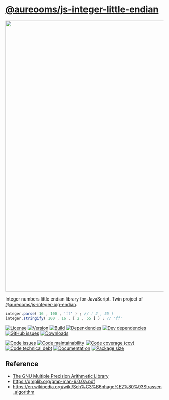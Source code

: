 [@aureooms/js-integer-little-endian](https://aureooms.github.io/js-integer-little-endian)
==

<img src="https://upload.wikimedia.org/wikipedia/commons/e/ed/Little-Endian.svg" width="864">

Integer numbers little endian library for JavaScript.
Twin project of [@aureooms/js-integer-big-endian](https://github.com/aureooms/js-integer-big-endian).

```js
integer.parse( 16 , 100 , 'ff' ) ; // [ 2 , 55 ]
integer.stringify( 100 , 16 , [ 2 , 55 ] ) ; // 'ff'
```

[![License](https://img.shields.io/github/license/aureooms/js-integer-little-endian.svg)](https://raw.githubusercontent.com/aureooms/js-integer-little-endian/master/LICENSE)
[![Version](https://img.shields.io/npm/v/@aureooms/js-integer-little-endian.svg)](https://www.npmjs.org/package/@aureooms/js-integer-little-endian)
[![Build](https://img.shields.io/travis/aureooms/js-integer-little-endian/master.svg)](https://travis-ci.org/aureooms/js-integer-little-endian/branches)
[![Dependencies](https://img.shields.io/david/aureooms/js-integer-little-endian.svg)](https://david-dm.org/aureooms/js-integer-little-endian)
[![Dev dependencies](https://img.shields.io/david/dev/aureooms/js-integer-little-endian.svg)](https://david-dm.org/aureooms/js-integer-little-endian?type=dev)
[![GitHub issues](https://img.shields.io/github/issues/aureooms/js-integer-little-endian.svg)](https://github.com/aureooms/js-integer-little-endian/issues)
[![Downloads](https://img.shields.io/npm/dm/@aureooms/js-integer-little-endian.svg)](https://www.npmjs.org/package/@aureooms/js-integer-little-endian)

[![Code issues](https://img.shields.io/codeclimate/issues/aureooms/js-integer-little-endian.svg)](https://codeclimate.com/github/aureooms/js-integer-little-endian/issues)
[![Code maintainability](https://img.shields.io/codeclimate/maintainability/aureooms/js-integer-little-endian.svg)](https://codeclimate.com/github/aureooms/js-integer-little-endian/trends/churn)
[![Code coverage (cov)](https://img.shields.io/codecov/c/gh/aureooms/js-integer-little-endian/master.svg)](https://codecov.io/gh/aureooms/js-integer-little-endian)
[![Code technical debt](https://img.shields.io/codeclimate/tech-debt/aureooms/js-integer-little-endian.svg)](https://codeclimate.com/github/aureooms/js-integer-little-endian/trends/technical_debt)
[![Documentation](https://aureooms.github.io/js-integer-little-endian/badge.svg)](https://aureooms.github.io/js-integer-little-endian/source.html)
[![Package size](https://img.shields.io/bundlephobia/minzip/@aureooms/js-integer-little-endian)](https://bundlephobia.com/result?p=@aureooms/js-integer-little-endian)


## Reference

 - [The GNU Multiple Precision Arithmetic Library](https://gmplib.org/)
 - https://gmplib.org/gmp-man-6.0.0a.pdf
 - https://en.wikipedia.org/wiki/Sch%C3%B6nhage%E2%80%93Strassen_algorithm

